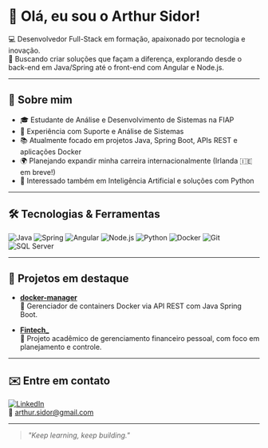 # 👋 Olá, eu sou o Arthur Sidor!

💻 Desenvolvedor Full-Stack em formação, apaixonado por tecnologia e inovação.  
🎯 Buscando criar soluções que façam a diferença, explorando desde o back-end em Java/Spring até o front-end com Angular e Node.js.

---

## 🚀 Sobre mim

- 🎓 Estudante de Análise e Desenvolvimento de Sistemas na FIAP
- 💼 Experiência com Suporte e Análise de Sistemas
- 📚 Atualmente focado em projetos Java, Spring Boot, APIs REST e aplicações Docker
- 🌍 Planejando expandir minha carreira internacionalmente (Irlanda 🇮🇪 em breve!)
- 🧠 Interessado também em Inteligência Artificial e soluções com Python

---

## 🛠️ Tecnologias & Ferramentas

![Java](https://img.shields.io/badge/-Java-007396?style=flat&logo=java)
![Spring](https://img.shields.io/badge/-Spring%20Boot-6DB33F?style=flat&logo=springboot)
![Angular](https://img.shields.io/badge/-Angular-DD0031?style=flat&logo=angular)
![Node.js](https://img.shields.io/badge/-Node.js-339933?style=flat&logo=node.js)
![Python](https://img.shields.io/badge/-Python-3776AB?style=flat&logo=python)
![Docker](https://img.shields.io/badge/-Docker-2496ED?style=flat&logo=docker)
![Git](https://img.shields.io/badge/-Git-F05032?style=flat&logo=git)
![SQL Server](https://img.shields.io/badge/-T--SQL-CC2927?style=flat&logo=microsoftsqlserver)

---

## 📂 Projetos em destaque

- [**docker-manager**](https://github.com/Arthur-Sidor/docker-manager)  
  🔧 Gerenciador de containers Docker via API REST com Java Spring Boot.

- [**Fintech_**](https://github.com/Arthur-Sidor/Fintech_)  
  💸 Projeto acadêmico de gerenciamento financeiro pessoal, com foco em planejamento e controle.

---

## ✉️ Entre em contato

[![LinkedIn](https://img.shields.io/badge/-LinkedIn-0077B5?style=flat&logo=linkedin)](https://linkedin.com/in/arthur-sidor)  
📧 arthur.sidor@gmail.com

---

> _"Keep learning, keep building."_

